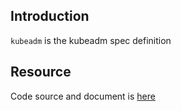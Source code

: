 ## Introduction

`kubeadm` is the kubeadm spec definition


## Resource

Code source and document is [here](https://github.com/kcl-lang/artifacthub/tree/main/kubeadm)

